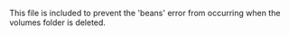 This file is included to prevent the 'beans' error from occurring when the volumes folder is deleted.